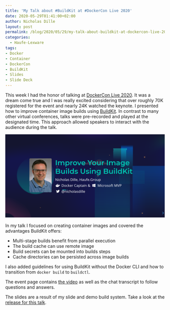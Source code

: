 ```yaml
---
title: 'My Talk about #BuildKit at #DockerCon Live 2020'
date: 2020-05-29T01:41:00+02:00
author: Nicholas Dille
layout: post
permalink: /blog/2020/05/29/my-talk-about-buildkit-at-dockercon-live-2020/
categories:
  - Haufe-Lexware
tags:
- Docker
- Container
- DockerCon
- BuildKit
- Slides
- Slide Deck
---
```


This week I had the honor of talking at [DockerCon Live 2020](https://docker.events.cube365.net/docker/dockercon/). It was a dream come true and I was really excited considering that over roughly 70K registered for the event and nearly 24K watched the keynote. I presented how to improve container image builds using [BuildKit](https://github.com/moby/buildkit). In contrast to many other virtual conferences, talks were pre-recorded and played at the designated time. This approach allowed speakers to interact with the audience during the talk.

<img src="/media/2020/05/DockerConLive2020-ImproveYourImageBuildsUsingBuildKit.png" /><!-- .element: style="width: 80%" -->

<!--more-->

In my talk I focused on creating container images and covered the advantages BuildKit offers:

- Multi-stage builds benefit from parallel execution
- The build cache can use remote image
- Build secrets can be mounted into builds steps
- Cache directories can be persisted across image builds

I also added guidelines for using BuildKit without the Docker CLI and how to transition from `docker build` to `buildctl`.

The event page contains [the video](https://docker.events.cube365.net/docker/dockercon/content/Videos/6Ek4cH9EjN5yybtoY) as well as the chat transcript to follow questions and answers.

The slides are a result of my slide and demo build system. Take a look at the [release for this talk](https://github.com/nicholasdille/container-slides/releases/tag/2020-05-28).
